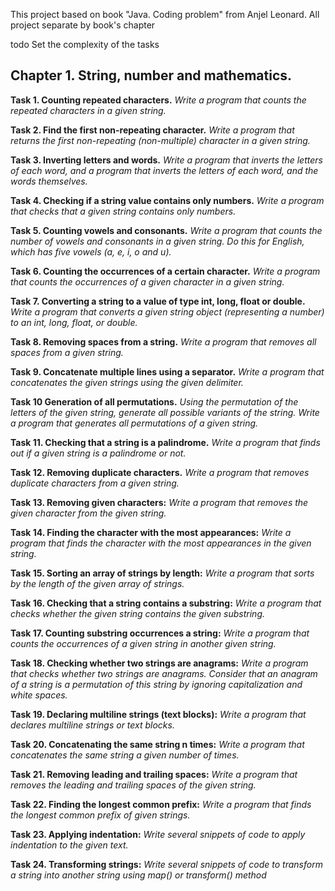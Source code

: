 This project based on book "Java. Coding problem" from Anjel Leonard.
All project separate by book's chapter

todo Set the complexity of the tasks

## Chapter 1. String, number and mathematics.

**Task 1. Counting repeated characters.** 
_Write a program that counts the repeated characters in a given string._

**Task 2. Find the first non-repeating character.** 
_Write a program that returns the first non-repeating (non-multiple) character in a given string._

**Task 3. Inverting letters and words.** 
_Write a program that inverts the letters of each word, and a program that inverts the letters of each word, and
the words themselves._

**Task 4. Checking if a string value contains only numbers.** 
_Write a program that checks that a given string contains only numbers._

**Task 5. Counting vowels and consonants.** 
_Write a program that counts the number of vowels and consonants in a given string. Do this for English, which has five vowels (a, e, i, o and u)._

**Task 6. Counting the occurrences of a certain character.** 
_Write a program that counts the occurrences of a given character in a given string._

**Task 7. Converting a string to a value of type int, long, float or double.** 
_Write a program that converts a given string object (representing a number) to an int, long, float, or double._

**Task 8. Removing spaces from a string.** 
_Write a program that removes all spaces from a given string._

**Task 9. Concatenate multiple lines using a separator.** 
_Write a program that concatenates the given strings using the given delimiter._

**Task 10 Generation of all permutations.**
_Using the permutation of the letters of the given string, generate all possible variants of the string._
_Write a program that generates all permutations of a given string._

**Task 11. Checking that a string is a palindrome.** 
_Write a program that finds out if a given string is a palindrome or not._

**Task 12. Removing duplicate characters.** 
_Write a program that removes duplicate characters from a given string._

**Task 13. Removing given characters:** 
_Write a program that removes the given character from the given string._

**Task 14. Finding the character with the most appearances:** 
_Write a program that finds the character with the most appearances in the given string._

**Task 15. Sorting an array of strings by length:** 
_Write a program that sorts by the length of the given array of strings._

**Task 16. Checking that a string contains a substring:**
_Write a program that checks whether the given string contains the given substring._

**Task 17. Counting substring occurrences a string:** 
_Write a program that counts the occurrences of a given string in another given string._

**Task 18. Checking whether two strings are anagrams:**
_Write a program that checks whether two strings are anagrams. Consider that an anagram of a string is a permutation of
this string by ignoring capitalization and white spaces._

**Task 19. Declaring multiline strings (text blocks):** 
_Write a program that declares multiline strings or text blocks._

**Task 20. Concatenating the same string n times:** 
_Write a program that concatenates the same string a given number of times._

**Task 21. Removing leading and trailing spaces:** 
_Write a program that removes the leading and trailing spaces of the given string._

**Task 22. Finding the longest common prefix:** 
_Write a program that finds the longest common prefix of given strings._

**Task 23. Applying indentation:** 
_Write several snippets of code to apply indentation to the given text._

**Task 24. Transforming strings:** 
_Write several snippets of code to transform a string into another string using map() or transform() method_


















